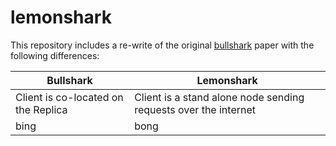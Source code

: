 # lemonshark

This repository includes a re-write of the original [bullshark](https://arxiv.org/pdf/2201.05677) paper with the following differences:


| Bullshark | Lemonshark |
| ----------- | ----------- |
| Client is co-located on the Replica | Client is a stand alone node sending requests over the internet |
| bing | bong|
